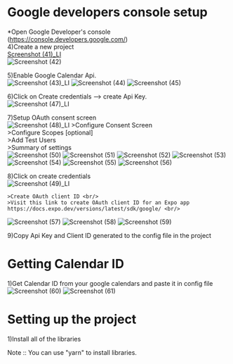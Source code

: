 
# Google developers console setup
*Open Google Developer's console (https://console.developers.google.com/) <br/>
4)Create a new project <br/>
[Screenshot (41)_LI](https://user-images.githubusercontent.com/82023206/147849291-362031f2-badc-4b9e-81d9-b535bdd54d7e.jpg) <br/>
![Screenshot (42)](https://user-images.githubusercontent.com/82023206/147849306-d889a321-38b8-4b57-a6bd-02f865e68e25.png) <br/>

5)Enable Google Calendar Api. <br/>
![Screenshot (43)_LI](https://user-images.githubusercontent.com/82023206/147849319-36ca1afd-4cbf-4526-8876-623afd67dbf7.jpg)
![Screenshot (44)](https://user-images.githubusercontent.com/82023206/147849321-76a88269-aab1-43fc-82ee-1d4580d4de54.png)
![Screenshot (45)](https://user-images.githubusercontent.com/82023206/147849323-cfc5e260-7ba0-452a-ba96-c937a175e47b.png)

6)Click on Create credentials --> create Api Key.   <br/>
![Screenshot (47)_LI](https://user-images.githubusercontent.com/82023206/147850090-eb56e560-cac3-4ae3-9325-7de78ddaba69.jpg)

7)Setup OAuth consent screen <br/>
![Screenshot (48)_LI](https://user-images.githubusercontent.com/82023206/147850108-fe58463a-c993-417c-be17-457588b3614d.jpg)
    >Configure Consent Screen <br/>
    >Configure Scopes [optional] <br/>
    >Add Test Users <br/>
    >Summary of settings <br/>
   ![Screenshot (50)](https://user-images.githubusercontent.com/82023206/147850129-8a6447a8-c9d6-4c24-8724-87a6c0184c4a.png)
![Screenshot (51)](https://user-images.githubusercontent.com/82023206/147850130-64c09c1d-71d5-4cd6-84a6-b1f07385d3e2.png)
![Screenshot (52)](https://user-images.githubusercontent.com/82023206/147850132-e4b830d1-f694-478c-9fed-bc8f3c16e809.png)
![Screenshot (53)](https://user-images.githubusercontent.com/82023206/147850133-1ec01b0e-3897-433d-9fea-e457a8af3d58.png)
![Screenshot (54)](https://user-images.githubusercontent.com/82023206/147850134-b6621dfc-1caa-42a7-a108-3cb9b1c334d0.png)
![Screenshot (55)](https://user-images.githubusercontent.com/82023206/147850135-f8b6eb1f-a03d-48f7-90de-5babaad4e99a.png)
![Screenshot (56)](https://user-images.githubusercontent.com/82023206/147850136-298db646-6b80-4583-ace4-f5316f802c8f.png)

8)Click on create credentials <br/>
![Screenshot (49)_LI](https://user-images.githubusercontent.com/82023206/147850146-a42e88de-789e-4141-9ecb-e92d9dbb3472.jpg)

    >Create OAuth client ID <br/>
    >Visit this link to create OAuth client ID for an Expo app https://docs.expo.dev/versions/latest/sdk/google/ <br/>
![Screenshot (57)](https://user-images.githubusercontent.com/82023206/147850154-379839d1-fcb3-4d84-aa37-73f6ec3f11e4.png)
![Screenshot (58)](https://user-images.githubusercontent.com/82023206/147850156-27d3db92-f602-4638-9146-cd57babcbbc1.png)
![Screenshot (59)](https://user-images.githubusercontent.com/82023206/147850157-4b9295f2-48d7-4094-b6f7-b953d528f2d6.png)

9)Copy Api Key and Client ID generated to the config file in the project <br/>

# Getting Calendar ID <br/>
1)Get Calendar ID from your google calendars and paste it in config file <br/>
![Screenshot (60)](https://user-images.githubusercontent.com/82023206/147850162-b2787ecd-ece2-4653-8479-aa1f1f2c96d8.png)
![Screenshot (61)](https://user-images.githubusercontent.com/82023206/147850163-57696386-7ee6-46f5-8318-642b7a266bd9.png)


# Setting up the project
1)Install all of the libraries <br/>


Note :: You can use "yarn" to install libraries.



